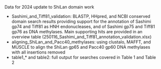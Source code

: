 Data for 2024 update to ShiLan domain work
- Sashimi_and_Tiff81_validation: BLASTP, HHpred, and NCBI conserved domain search results providing support for the annotation of Sashimi gp74 and Tiff81 as HNH endonucleases, and of Sashimi gp75 and Tiff81 gp76 as DNA methylases. Main supporting hits are provided in an overview table (250116_Sashimi_and_Tiff81_annotation_validation.xlsx)
- aligning_ShiLan_and_Pacc40_methylases: using clustalo, MAFFT, and MUSCLE to align the ShiLan gp65 and Pacc40 gp60 DNA methylases with all insertions removed
- table1_\* and table2: full output for searches covered in Table 1 and Table 2
